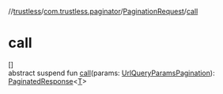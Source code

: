 //[trustless](../../../index.md)/[com.trustless.paginator](../index.md)/[PaginationRequest](index.md)/[call](call.md)

# call

[]\
abstract suspend fun [call](call.md)(params: [UrlQueryParamsPagination](../../com.trustless.requests.accounts.getAccounts/-url-query-params-pagination/index.md)): [PaginatedResponse](../-paginated-response/index.md)&lt;[T](index.md)&gt;
